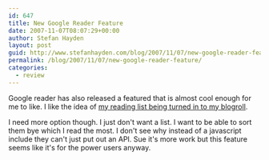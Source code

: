 ```yaml
---
id: 647
title: New Google Reader Feature
date: 2007-11-07T08:07:29+00:00
author: Stefan Hayden
layout: post
guid: http://www.stefanhayden.com/blog/2007/11/07/new-google-reader-feature/
permalink: /blog/2007/11/07/new-google-reader-feature/
categories:
  - review
---
```

Google reader has also released a featured that is almost cool enough for me to like. I like the idea of <a href="http://googlereader.blogspot.com/2007/11/attack-of-20ers.html">my reading list being turned in to my blogroll</a>.

I need more option though. I just don't want a list. I want to be able to sort them bye which I read the most. I don't see why instead of a javascript include they can't just put out an API. Sue it's more work but this feature seems like it's for the power users anyway.